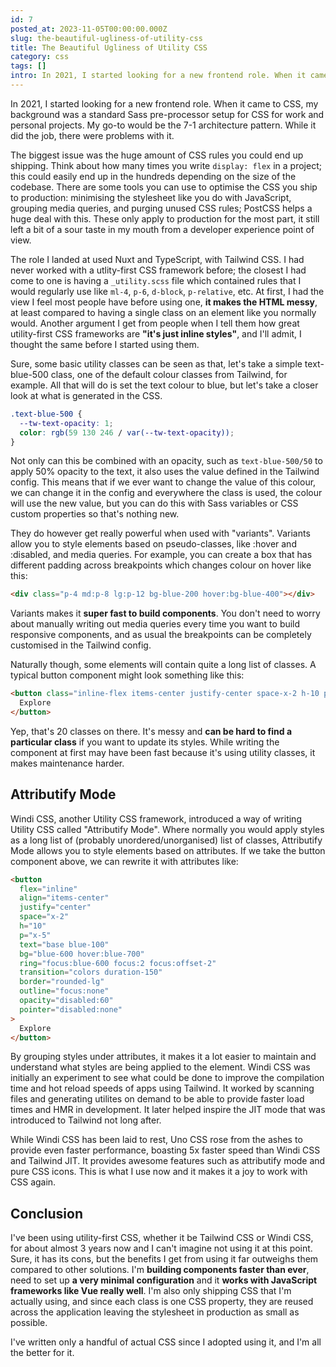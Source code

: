 ```yaml
---
id: 7
posted_at: 2023-11-05T00:00:00.000Z
slug: the-beautiful-ugliness-of-utility-css
title: The Beautiful Ugliness of Utility CSS
category: css
tags: []
intro: In 2021, I started looking for a new frontend role. When it came to CSS, my background was a standard Sass pre-processor setup for CSS for work and personal projects. My go-to would be the 7-1 architecture pattern.
---
```


In 2021, I started looking for a new frontend role. When it came to CSS, my background was a standard Sass pre-processor setup for CSS for work and personal projects. My go-to would be the 7-1 architecture pattern. While it did the job, there were problems with it.

The biggest issue was the huge amount of CSS rules you could end up shipping. Think about how many times you write `display: flex` in a project; this could easily end up in the hundreds depending on the size of the codebase. There are some tools you can use to optimise the CSS you ship to production: minimising the stylesheet like you do with JavaScript, grouping media queries, and purging unused CSS rules; PostCSS helps a huge deal with this. These only apply to production for the most part, it still left a bit of a sour taste in my mouth from a developer experience point of view.

The role I landed at used Nuxt and TypeScript, with Tailwind CSS. I had never worked with a utlity-first CSS framework before; the closest I had come to one is having a `_utility.scss` file which contained rules that I would regularly use like `ml-4`, `p-6`, `d-block`, `p-relative`, etc. At first, I had the view I feel most people have before using one, **it makes the HTML messy**, at least compared to having a single class on an element like you normally would. Another argument I get from people when I tell them how great utility-first CSS frameworks are **"it's just inline styles"**, and I'll admit, I thought the same before I started using them.

Sure, some basic utility classes can be seen as that, let's take a simple text-blue-500 class, one of the default colour classes from Tailwind, for example. All that will do is set the text colour to blue, but let's take a closer look at what is generated in the CSS.

```css [tailwind.css]
.text-blue-500 {
  --tw-text-opacity: 1;
  color: rgb(59 130 246 / var(--tw-text-opacity));
}
```

Not only can this be combined with an opacity, such as `text-blue-500/50` to apply 50% opacity to the text, it also uses the value defined in the Tailwind config. This means that if we ever want to change the value of this colour, we can change it in the config and everywhere the class is used, the colour will use the new value, but you can do this with Sass variables or CSS custom properties so that's nothing new.

They do however get really powerful when used with "variants". Variants allow you to style elements based on pseudo-classes, like :hover and :disabled, and media queries. For example, you can create a box that has different padding across breakpoints which changes colour on hover like this:

```html [index.html]
<div class="p-4 md:p-8 lg:p-12 bg-blue-200 hover:bg-blue-400"></div>
```

Variants makes it **super fast to build components**. You don't need to worry about manually writing out media queries every time you want to build responsive components, and as usual the breakpoints can be completely customised in the Tailwind config.

Naturally though, some elements will contain quite a long list of classes. A typical button component might look something like this:

```html [index.html]
<button class="inline-flex items-center justify-center space-x-2 h-10 px-5 text-base text-blue-100 bg-blue-600 hover:bg-blue-700 focus:ring-blue-600 transition-colors duration-150 rounded-lg focus:outline-none focus:ring-2 focus:ring-offset-2 disabled:opacity-60 disabled:pointer-events-none">
  Explore
</button>
```

Yep, that's 20 classes on there. It's messy and **can be hard to find a particular class** if you want to update its styles. While writing the component at first may have been fast because it's using utility classes, it makes maintenance harder.

## Attributify Mode

Windi CSS, another Utility CSS framework, introduced a way of writing Utility CSS called "Attributify Mode". Where normally you would apply styles as a long list of (probably unordered/unorganised) list of classes, Attributify Mode allows you to style elements based on attributes. If we take the button component above, we can rewrite it with attributes like:

```html [index.html]
<button
  flex="inline"
  align="items-center"
  justify="center"
  space="x-2"
  h="10"
  p="x-5"
  text="base blue-100"
  bg="blue-600 hover:blue-700"
  ring="focus:blue-600 focus:2 focus:offset-2"
  transition="colors duration-150"
  border="rounded-lg"
  outline="focus:none"
  opacity="disabled:60"
  pointer="disabled:none"
>
  Explore
</button>
```

By grouping styles under attributes, it makes it a lot easier to maintain and understand what styles are being applied to the element. Windi CSS was initially an experiment to see what could be done to improve the compilation time and hot reload speeds of apps using Tailwind. It worked by scanning files and generating utilites on demand to be able to provide faster load times and HMR in development. It later helped inspire the JIT mode that was introduced to Tailwind not long after.

While Windi CSS has been laid to rest, Uno CSS rose from the ashes to provide even faster performance, boasting 5x faster speed than Windi CSS and Tailwind JIT. It provides awesome features such as attributify mode and pure CSS icons. This is what I use now and it makes it a joy to work with CSS again.

## Conclusion

I've been using utility-first CSS, whether it be Tailwind CSS or Windi CSS, for about almost 3 years now and I can't imagine not using it at this point. Sure, it has its cons, but the benefits I get from using it far outweighs them compared to other solutions. I'm **building components faster than ever**, need to set up **a very minimal configuration** and it **works with JavaScript frameworks like Vue really well**. I'm also only shipping CSS that I'm actually using, and since each class is one CSS property, they are reused across the application leaving the stylesheet in production as small as possible.

I've written only a handful of actual CSS since I adopted using it, and I'm all the better for it.
